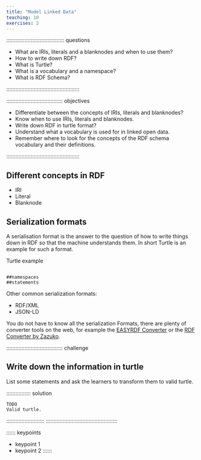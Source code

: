 ```yaml
---
title: "Model Linked Data"
teaching: 10
exercises: 2
---
```


:::::::::::::::::::::::::::::::::::::: questions 

- What are IRIs, literals and a blanknodes and when to use them?
- How to write down RDF?
- What is Turtle?
- What is a vocabulary and a namespace?
- What is RDF Schema?


::::::::::::::::::::::::::::::::::::::::::::::::

::::::::::::::::::::::::::::::::::::: objectives

- Differentiate between the concepts of IRIs, literals and blanknodes?
- Know when to use IRIs, literals and blanknodes.
- Write down RDF in turtle format?
- Understand what a vocabulary is used for in linked open data.
- Remember where to look for the concepts of the RDF schema vocabulary and their definitions.

::::::::::::::::::::::::::::::::::::::::::::::::

## Different concepts in RDF

* IRI
* Literal
* Blanknode


## Serialization formats

A serialisation format is the answer to the question of how to write things down in RDF so that the machine understands them. In short
Turtle is an example for such a format.

Turtle example
```

##namespaces
##statements
```
Other common serialization formats:

* RDF/XML
* JSON-LD



You do not have to know all the serialization Formats, there are plenty of converter tools on the web, for example the [EASYRDF Converter](https://www.easyrdf.org/converter) or the [RDF Converter by Zazuko](https://converter.zazuko.com/).


::::::::::::::::::::::::::::::::::::: challenge

## Write down the information in turtle

List some statements and ask the learners to transform them to valid turtle.

:::::::::::::::: solution


```
TODO
Valid turtle.
```

:::::::::::::::::::::::::
:::::::::::::::::::::::::::::::::::::::::::::::


:::::: keypoints
 - keypoint 1
 - keypoint 2
::::::